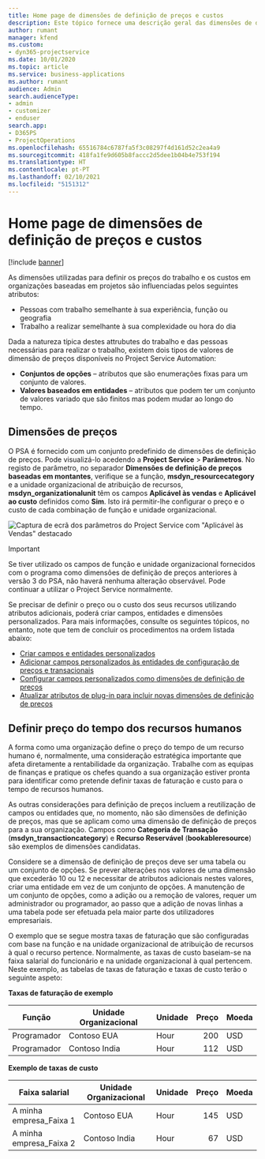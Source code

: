 ```yaml
---
title: Home page de dimensões de definição de preços e custos
description: Este tópico fornece uma descrição geral das dimensões de definição de preços.
author: rumant
manager: kfend
ms.custom:
- dyn365-projectservice
ms.date: 10/01/2020
ms.topic: article
ms.service: business-applications
ms.author: rumant
audience: Admin
search.audienceType:
- admin
- customizer
- enduser
search.app:
- D365PS
- ProjectOperations
ms.openlocfilehash: 65516784c6787fa5f3c08297f4d161d52c2ea4a9
ms.sourcegitcommit: 418fa1fe9d605b8faccc2d5dee1b04b4e753f194
ms.translationtype: HT
ms.contentlocale: pt-PT
ms.lasthandoff: 02/10/2021
ms.locfileid: "5151312"
---
```

# <a name="pricing-and-costing-dimensions-home-page"></a>Home page de dimensões de definição de preços e custos

[!include [banner](../includes/psa-now-project-operations.md)]

As dimensões utilizadas para definir os preços do trabalho e os custos em organizações baseadas em projetos são influenciadas pelos seguintes atributos:

- Pessoas com trabalho semelhante à sua experiência, função ou geografia
- Trabalho a realizar semelhante à sua complexidade ou hora do dia

Dada a natureza típica destes attrubutes do trabalho e das pessoas necessárias para realizar o trabalho, existem dois tipos de valores de dimensão de preços disponíveis no Project Service Automation: 

- **Conjuntos de opções** – atributos que são enumerações fixas para um conjunto de valores.
- **Valores baseados em entidades** – atributos que podem ter um conjunto de valores variado que são finitos mas podem mudar ao longo do tempo.

## <a name="pricing-dimensions"></a>Dimensões de preços

O PSA é fornecido com um conjunto predefinido de dimensões de definição de preços. Pode visualizá-lo acedendo a **Project Service** > **Parâmetros**. No registo de parâmetro, no separador **Dimensões de definição de preços baseadas em montantes**, verifique se a função, **msdyn_resourcecategory** e a unidade organizacional de atribuição de recursos, **msdyn_organizationalunit** têm os campos **Aplicável às vendas** e **Aplicável ao custo** definidos como **Sim**. Isto irá permitir-lhe configurar o preço e o custo de cada combinação de função e unidade organizacional.

![Captura de ecrã dos parâmetros do Project Service com "Aplicável às Vendas" destacado](media/PS-OOB-parameters.png)

> [!IMPORTANT]
> Se tiver utilizado os campos de função e unidade organizacional fornecidos com o programa como dimensões de definição de preços anteriores à versão 3 do PSA, não haverá nenhuma alteração observável. Pode continuar a utilizar o Project Service normalmente. 

Se precisar de definir o preço ou o custo dos seus recursos utilizando atributos adicionais, poderá criar campos, entidades e dimensões personalizados. Para mais informações, consulte os seguintes tópicos, no entanto, note que tem de concluir os procedimentos na ordem listada abaixo:

- [Criar campos e entidades personalizados](create-custom-fields-entities.md)
- [Adicionar campos personalizados às entidades de configuração de preços e transacionais](field-references.md)
- [Configurar campos personalizados como dimensões de definição de preços](set-up-pricing-dimensions.md)
- [Atualizar atributos de plug-in para incluir novas dimensões de definição de preços](update-plug-in-attributes.md)

## <a name="pricing-human-resource-time"></a>Definir preço do tempo dos recursos humanos
A forma como uma organização define o preço do tempo de um recurso humano é, normalmente, uma consideração estratégica importante que afeta diretamente a rentabilidade da organização. Trabalhe com as equipas de finanças e pratique os chefes quando a sua organização estiver pronta para identificar como pretende definir taxas de faturação e custo para o tempo de recursos humanos.

As outras considerações para definição de preços incluem a reutilização de campos ou entidades que, no momento, não são dimensões de definição de preços, mas que se aplicam como uma dimensão de definição de preços para a sua organização. Campos como **Categoria de Transação** (**msdyn_transactioncategory**) e **Recurso Reservável** (**bookableresource**) são exemplos de dimensões candidatas. 

Considere se a dimensão de definição de preços deve ser uma tabela ou um conjunto de opções. Se prever alterações nos valores de uma dimensão que excederão 10 ou 12 e necessitar de atributos adicionais nestes valores, criar uma entidade em vez de um conjunto de opções. A manutenção de um conjunto de opções, como a adição ou a remoção de valores, requer um administrador ou programador, ao passo que a adição de novas linhas a uma tabela pode ser efetuada pela maior parte dos utilizadores empresariais.

O exemplo que se segue mostra taxas de faturação que são configuradas com base na função e na unidade organizacional de atribuição de recursos à qual o recurso pertence. Normalmente, as taxas de custo baseiam-se na faixa salarial do funcionário e na unidade organizacional à qual pertencem. Neste exemplo, as tabelas de taxas de faturação e taxas de custo terão o seguinte aspeto:

**Taxas de faturação de exemplo**

| Função        | Unidade Organizacional    |Unidade      |Preço      |Moeda  |
| ------------|-------------|----------|----------:|----------|
| Programador   | Contoso EUA  |Hour | 200|USD     |
| Programador   | Contoso India |Hour|   112|USD     |


**Exemplo de taxas de custo**

| Faixa salarial     | Unidade Organizacional    |Unidade      |Preço      |Moeda  |
| ----------------|-------------|----------|----------:|----------|
| A minha empresa_Faixa 1 | Contoso EUA  |Hour | 145|USD     |
| A minha empresa_Faixa 2 | Contoso India |Hour|   67|USD     |
